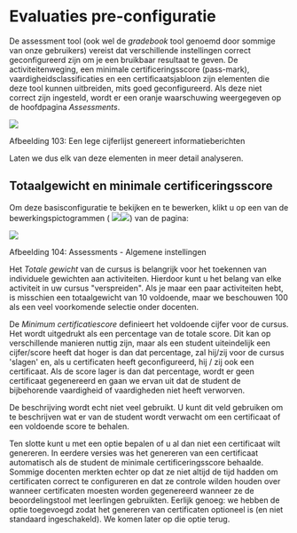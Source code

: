 # Evaluaties pre-configuratie

De assessment tool \(ook wel de _gradebook_ tool genoemd door sommige van onze gebruikers\) vereist dat verschillende instellingen correct geconfigureerd zijn om je een bruikbaar resultaat te geven. De activiteitenweging, een minimale certificeringsscore \(pass-mark\), vaardigheidsclassificaties en een certificaatsjabloon zijn elementen die deze tool kunnen uitbreiden, mits goed geconfigureerd. Als deze niet correct zijn ingesteld, wordt er een oranje waarschuwing weergegeven op de hoofdpagina _Assessments_.

![](../../.gitbook/assets/image3%20%2811%29.png)

Afbeelding 103: Een lege cijferlijst genereert informatieberichten

Laten we dus elk van deze elementen in meer detail analyseren.

## Totaalgewicht en minimale certificeringsscore <a id="total-weight-and-minimum-certification-score"></a>

Om deze basisconfiguratie te bekijken en te bewerken, klikt u op een van de bewerkingspictogrammen \( ![](../../.gitbook/assets/graphics182%20%281%29.svg)![](../../.gitbook/assets/graphics182%20%283%29.png)\) van de pagina:

![](../../.gitbook/assets/images132%20%284%29.png)

Afbeelding 104: Assessments - Algemene instellingen

Het _Totale gewicht_ van de cursus is belangrijk voor het toekennen van individuele gewichten aan activiteiten. Hierdoor kunt u het belang van elke activiteit in uw cursus "verspreiden". Als je maar een paar activiteiten hebt, is misschien een totaalgewicht van 10 voldoende, maar we beschouwen 100 als een veel voorkomende selectie onder docenten.

De _Minimum_ _certificatiescore_ definieert het voldoende cijfer voor de cursus. Het wordt uitgedrukt als een percentage van de totale score. Dit kan op verschillende manieren nuttig zijn, maar als een student uiteindelijk een cijfer/score heeft dat hoger is dan dat percentage, zal hij/zij voor de cursus 'slagen' en, als u certificaten heeft geconfigureerd, hij / zij ook een certificaat. Als de score lager is dan dat percentage, wordt er geen certificaat gegenereerd en gaan we ervan uit dat de student de bijbehorende vaardigheid of vaardigheden niet heeft verworven.

De beschrijving wordt echt niet veel gebruikt. U kunt dit veld gebruiken om te beschrijven wat er van de student wordt verwacht om een certificaat of een voldoende score te behalen.

Ten slotte kunt u met een optie bepalen of u al dan niet een certificaat wilt genereren. In eerdere versies was het genereren van een certificaat automatisch als de student de minimale certificeringsscore behaalde. Sommige docenten merkten echter op dat ze niet altijd de tijd hadden om certificaten correct te configureren en dat ze controle wilden houden over wanneer certificaten moesten worden gegenereerd wanneer ze de beoordelingstool met leerlingen gebruikten. Eerlijk genoeg: we hebben de optie toegevoegd zodat het genereren van certificaten optioneel is \(en niet standaard ingeschakeld\). We komen later op die optie terug.
